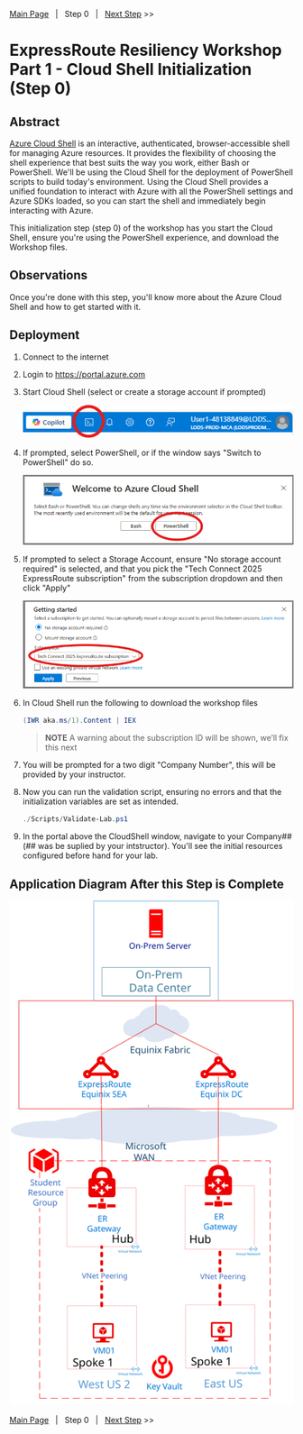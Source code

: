 [Main Page][Prev]&nbsp;&nbsp;&nbsp;|&nbsp;&nbsp;&nbsp;Step 0&nbsp;&nbsp;&nbsp;|&nbsp;&nbsp;&nbsp;[Next Step][Next] >>

# ExpressRoute Resiliency Workshop Part 1 - Cloud Shell Initialization (Step 0)

## Abstract

[Azure Cloud Shell][CloudShell] is an interactive, authenticated, browser-accessible shell for managing Azure resources. It provides the flexibility of choosing the shell experience that best suits the way you work, either Bash or PowerShell. We'll be using the Cloud Shell for the deployment of PowerShell scripts to build today's environment. Using the Cloud Shell provides a unified foundation to interact with Azure with all the PowerShell settings and Azure SDKs loaded, so you can start the shell and immediately begin interacting with Azure.

This initialization step (step 0) of the workshop has you start the Cloud Shell, ensure you're using the PowerShell experience, and download the Workshop files.

## Observations

Once you're done with this step, you'll know more about the Azure Cloud Shell and how to get started with it.

## Deployment

1. Connect to the internet
2. Login to https://portal.azure.com
3. Start Cloud Shell (select or create a storage account if prompted)

    ![1]
4. If prompted, select PowerShell, or if the window says "Switch to PowerShell" do so.
    
    ![2]
5. If prompted to select a Storage Account, ensure "No storage account required" is selected, and that you pick the "Tech Connect 2025 ExpressRoute subscription" from the subscription dropdown and then click "Apply"
    
    ![3]
6. In Cloud Shell run the following to download the workshop files

    ```powershell
    (IWR aka.ms/1).Content | IEX
    ```

    > **NOTE**
    > A warning about the subscription ID will be shown, we’ll fix this next

7. You will be prompted for a two digit "Company Number", this will be provided by your instructor.
8. Now you can run the validation script, ensuring no errors and that the initialization variables are set as intended.

    ```powershell
    ./Scripts/Validate-Lab.ps1
    ```

9. In the portal above the CloudShell window, navigate to your Company## (## was be suplied by your intstructor). You'll see the initial resources configured before hand for your lab.

## Application Diagram After this Step is Complete

[![4]][4]

[Main Page][Prev]&nbsp;&nbsp;&nbsp;|&nbsp;&nbsp;&nbsp;Step 0&nbsp;&nbsp;&nbsp;|&nbsp;&nbsp;&nbsp;[Next Step][Next] >>

<!--Link References-->
[Prev]: ./README1.md
[Next]: ./ERRes1Step1.md
[CloudShell]: https://docs.microsoft.com/azure/cloud-shell/overview

<!--Image References-->
[1]: ./Media/CloudShellIcon.png "Launch Cloud Shell Icon"
[2]: ./Media/CloudShellPrompt.png "Set Cloud Shell to PowerShell"
[3]: ./Media/CloudShellStorage.png "Cloud Shell Storage Prompt"
[4]: ./Media/ERRes1Step0.svg "The initial As built resource group, two hub/spoke in two regions with local ER Circuits"
